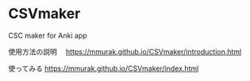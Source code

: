 # CSVmaker
CSC maker for Anki app

使用方法の説明
　https://mmurak.github.io/CSVmaker/introduction.html

使ってみる
 https://mmurak.github.io/CSVmaker/index.html
